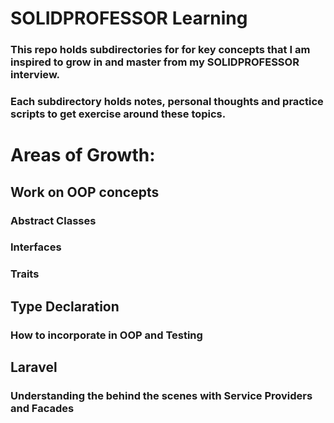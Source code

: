 # SOLIDPROFESSOR Learning
### This repo holds subdirectories for for key concepts that I am inspired to grow in and master from my SOLIDPROFESSOR interview.
### Each subdirectory holds notes, personal thoughts and practice scripts to get exercise around these topics. 

# Areas of Growth:
## Work on OOP concepts
### Abstract Classes
### Interfaces
### Traits

## Type Declaration
### How to incorporate in OOP and Testing 

## Laravel
### Understanding the behind the scenes with Service Providers and Facades

